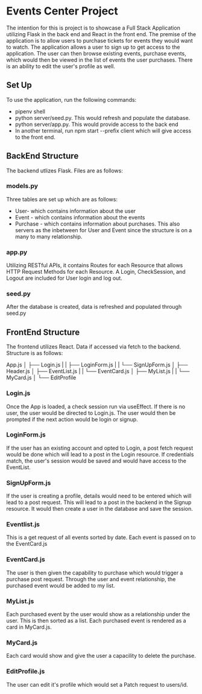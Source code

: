 # Events Center Project

The intention for this is project is to showcase a Full Stack Application utilizing Flask in the back end and React in the front end. The premise of the application is to allow users to purchase tickets for events they would want to watch. The application allows a user to sign up to get access to the application. The user can then browse existing events, purchase events, which would then be viewed in the list of events the user purchases. There is an ability to edit the user's profile as well.

## Set Up

To use the application, run the following commands:

- pipenv shell
- python server/seed.py. This would refresh and populate the database.
- python server/app.py. This would provide access to the back end
- In another terminal, run npm start --prefix client which will give access to the front end.

## BackEnd Structure

The backend utlizes Flask. Files are as follows:

### models.py

Three tables are set up which are as follows:
- User- which contains information about the user
- Event - which contains information about the events
- Purchase - which contains information about purchases. This also servers as the inbetween for User and Event since the structure is on a many to many relationship.

### app.py

Utilizing RESTful APIs, it contains Routes for each Resource that allows HTTP Request Methods for each Resource. A Login, CheckSession, and Logout are included for User login and log out.

### seed.py

After the database is created, data is refreshed and populated through seed.py

## FrontEnd Structure

The frontend utilizes React. Data if accessed via fetch to the backend. Structure is as follows:

App.js
│   ├── Login.js
|   |       ├── LoginForm.js
|   |       └── SignUpForm.js
│   ├── Header.js
│   ├── EventList.js
|   |       └── EventCard.js
│   ├── MyList.js
|   |       └── MyCard.js
│   └── EditProfile

### Login.js

Once the App is loaded, a check session run via useEffect. If there is no user, the user would be directed to Login.js. The user would then be prompted if the next action would be login or signup.

### LoginForm.js

If the user has an existing account and opted to Login, a post fetch request would be done which will lead to a post in the Login resource. If credentials match, the user's session would be saved and would have access to the EventList.

### SignUpForm.js

If the user is creating a profile, details would need to be entered which will lead to a post request. This will lead to a post in the backend in the Signup resource. It would then create a user in the database and save the session.

### Eventlist.js

This is a get request of all events sorted by date. Each event is passed on to the EventCard.js

### EventCard.js

The user is then given the capability to purchase which would trigger a purchase post request. Through the user and event relationship, the purchased event would be added to my list.

### MyList.js

Each purchased event by the user would show as a relationship under the user. This is then sorted as a list. Each purchased event is rendered as a card in MyCard.js.

### MyCard.js

Each card would show and give the user a capacility to delete the purchase.

### EditProfile.js

The user can edit it's profile which would set a Patch request to users/id.
